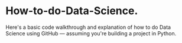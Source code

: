 # How-to-do-Data-Science.
Here's a basic code walkthrough and explanation of how to do Data Science using GitHub — assuming you're building a project in Python. 
